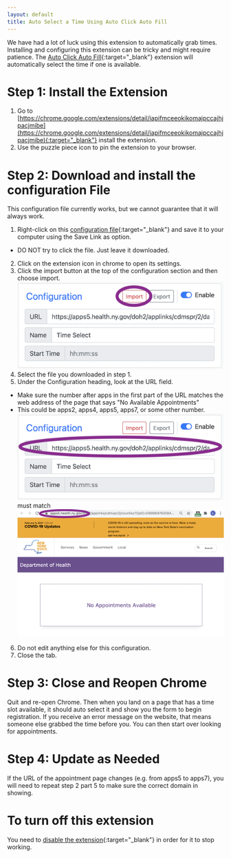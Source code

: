 ```yaml
---
layout: default
title: Auto Select a Time Using Auto Click Auto Fill
---
```


We have had a lot of luck using this extension to automatically grab times. Installing and configuring this extension can be tricky and might require patience. The [Auto Click Auto Fill](https://chrome.google.com/extensions/detail/iapifmceeokikomajpccajhjpacjmibe){:target="_blank"} extension will automatically select the time if one is available.

# Step 1: Install the Extension
 1. Go to [https://chrome.google.com/extensions/detail/iapifmceeokikomajpccajhjpacjmibe](https://chrome.google.com/extensions/detail/iapifmceeokikomajpccajhjpacjmibe){:target="_blank"} install the extension.
 2. Use the puzzle piece icon to pin the extension to your browser.

# Step 2: Download and install the configuration File
This configuration file currently works, but we cannot guarantee that it will always work.
 1. Right-click on this [configuration file](https://raw.githubusercontent.com/loganrath/dwap-main/gh-pages/docs/autoclick_time.json){:target="_blank"} and save it to your computer using the Save Link as option.
  - DO NOT try to click the file. Just leave it downloaded.
 2. Click on the extension icon in chrome to open its settings.
 3. Click the import button at the top of the configuration section and then choose import.  
 ![Screenshot showing installation](/assets/images/autoclick-import.png)
 4. Select the file you downloaded in step 1.
 5. Under the Configuration heading, look at the URL field.
  - Make sure the number after apps in the first part of the URL matches the web address of the page that says "No Available Appointments"
  - This could be apps2, apps4, apps5, apps7, or some other number.  
 ![Screenshot showing URL to fix](/assets/images/autoclick-url.png)  
 must match  
 ![Screenshot showing URL of webpage](/assets/images/autoclick-pageurl.png)

 6. Do not edit anything else for this configuration.
 7. Close the tab.

# Step 3: Close and Reopen Chrome
Quit and re-open Chrome. Then when you land on a page that has a time slot available, it should auto select it and show you the form to begin registration. If you receive an error message on the website, that means someone else grabbed the time before you. You can then start over looking for appointments.

# Step 4: Update as Needed
If the URL of the appointment page changes (e.g. from apps5 to apps7), you will need to repeat step 2 part 5 to make sure the correct domain in showing.


# To turn off this extension
You need to [disable the extension](https://support.google.com/chrome_webstore/answer/2664769?hl=en){:target="_blank"} in order for it to stop working.
